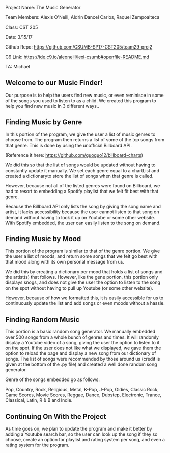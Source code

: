 Project Name: The Music Generator

Team Members: Alexis O'Neill, Aldrin Dancel Carlos, Raquel Zempoalteca

Class: CST 205

Date: 3/15/17

Github Repo: https://github.com/CSUMB-SP17-CST205/team29-proj2

C9 Link: https://ide.c9.io/aleoneill/lexi-csumb#openfile-README.md

TA: Michael


## Welcome to our Music Finder!

Our purpose is to help the users find new music, or even reminisce in some of 
the songs you used to listen to as a chlid. We created this program to help you
find new music in 3 different ways..

## Finding Music by Genre

In this portion of the program, we give the user a list of music genres to choose
from. The program then returns a list of some of the top songs from that genre. 
This is done by using the unofficial Billboard API.

(Reference it here: https://github.com/guoguo12/billboard-charts)

We did this so that the list of songs would be updated without having to 
constantly update it manually. We set each genre equal to a chartList and created
a dictionaryto store the list of songs when that genre is called.

However, because not all of the listed genres were found on Billboard, we had to 
resort to embedding a Spotify playlist that we felt fit best with that genre.

Because the Billboard API only lists the song by giving the song name and artist,
it lacks accessibility because the user cannot listen to that song on demand 
without having to look it up on Youtube or some other website. With Spotify 
embedded, the user can easily listen to the song on demand.

## Finding Music by Mood

This portion of the program is similar to that of the genre portion. We give the
user a list of moods, and return some songs that we felt go best with that mood
along with its own personal message from us.

We did this by creating a dictionary per mood that holds a list of songs and
the artist(s) that follows. However, like the gene portion, this portion only
displays snogs, and does not give the user the option to listen to the song on
the spot without having to pull up Youtube (or some other website).

However, because of how we formatted this, it is easily accessible for us to
continuously update the list and add songs or even moods without a hassle.

## Finding Random Music

This portion is a basic random song generator. We manually embedded over 500
songs from a whole bunch of genres and times. It will randomly display a Youtube
video of a song, giving the user the option to listen to it on the spot. If the
user does not like what we displayed, we gave them the option to reload the page
and display a new song from our dictionary of songs. The list of songs were
recommended by those around us (credit is given at the bottom of the .py file)
and created a well done random song generator.

Genre of the songs embedded go as follows:

Pop, Country, Rock, Religious, Metal, K-Pop, J-Pop, Oldies, Classic Rock,
Game Scores, Movie Scores, Reggae, Dance, Dubstep, Electronic, Trance, Classical,
Latin, R & B and Indie.

## Continuing On With the Project

As time goes on, we plan to update the program and make it better by adding a
Youtube search bar, so the user can look up the song if they so choose, create
an option for playlist and rating system per song, and even a rating system
for the program.
